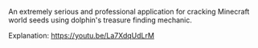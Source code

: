 An extremely serious and professional application for cracking Minecraft world seeds using dolphin's treasure finding mechanic.

Explanation: https://youtu.be/La7XdqUdLrM
